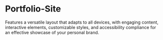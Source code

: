 # Portfolio-Site
Features a versatile layout that adapts to all devices, with engaging content, interactive elements, customizable styles, and accessibility compliance for an effective showcase of your personal brand.
